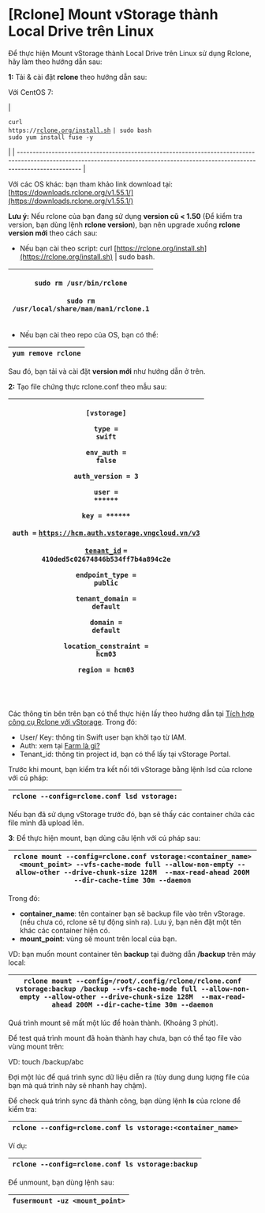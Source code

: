# \[Rclone] Mount vStorage thành Local Drive trên Linux

Để thực hiện Mount vStorage thành Local Drive trên Linux sử dụng Rclone, hãy làm theo hướng dẫn sau:

**1:** Tải & cài đặt **rclone** theo hướng dẫn sau:&#x20;

Với CentOS 7:

| <p><code>curl https://</code><a href="http://rclone.org/install.sh"><code>rclone.org/install.sh</code></a> <code>| sudo bash</code><br><code>sudo yum install fuse -y</code></p> |
| -------------------------------------------------------------------------------------------------------------------------------------------------------------------------------- |

Với các OS khác: bạn tham khảo link download tại: [https://downloads.rclone.org/v1.55.1/](https://downloads.rclone.org/v1.55.1/)

**Lưu ý:** Nếu rclone của bạn đang sử dụng **version cũ < 1.50** (Để kiểm tra version, bạn dùng lệnh **rclone version**), bạn nên upgrade xuống **rclone version mới** theo cách sau:

* Nếu bạn cài theo script: curl [https://rclone.org/install.sh](https://rclone.org/install.sh) | sudo bash.

| <p><code>sudo rm /usr/bin/rclone</code><br> <br><code>sudo rm /usr/local/share/man/man1/rclone.1</code></p> |
| ----------------------------------------------------------------------------------------------------------- |

* Nếu bạn cài theo repo của OS, bạn có thể:

| `yum remove rclone` |
| ------------------- |

Sau đó, bạn tải và cài đặt **version mới** như hướng dẫn ở trên.

**2:** Tạo file chứng thực rclone.conf theo mẫu sau:

| <p><code>[vstorage]</code></p><p><code>type = swift</code></p><p><code>env_auth = false</code></p><p><code>auth_version = 3</code></p><p><code>user = ******</code></p><p><code>key = ******</code></p><p><code>auth =</code> <a href="https://hcm.auth.vstorage.vngcloud.vn/v3tenant_id"><code>https://hcm.auth.vstorage.vngcloud.vn/v3</code></a></p><p><a href="https://hcm.auth.vstorage.vngcloud.vn/v3tenant_id"><code>tenant_id</code></a> <code>= 410ded5c02674846b534ff7b4a894c2e</code></p><p><code>endpoint_type = public</code></p><p><code>tenant_domain = default</code></p><p><code>domain = default</code></p><p><code>location_constraint = hcm03</code></p><p><code>region = hcm03</code></p><p><br></p> |
| ------------------------------------------------------------------------------------------------------------------------------------------------------------------------------------------------------------------------------------------------------------------------------------------------------------------------------------------------------------------------------------------------------------------------------------------------------------------------------------------------------------------------------------------------------------------------------------------------------------------------------------------------------------------------------------------------------------------------- |

Các thông tin bên trên bạn có thể thực hiện lấy theo hướng dẫn tại [Tích hợp công cụ Rclone với vStorage](../../3rd-party-softwares/rclone/tich-hop-cong-cu-rclone-voi-vstorage.md). Trong đó:&#x20;

* User/ Key: thông tin Swift user bạn khởi tạo từ IAM.
* Auth: xem tại [Farm là gì?](../../vstorage-la-gi/farm-la-gi.md)
* Tenant\_id: thông tin project id, bạn có thể lấy tại vStorage Portal.

Trước khi mount, bạn kiểm tra kết nối tới vStorage bằng lệnh lsd của rclone với cú pháp:

| `rclone --config=rclone.conf lsd vstorage:` |
| ------------------------------------------- |

Nếu bạn đã sử dụng vStorage trước đó, bạn sẽ thấy các container chứa các file mình đã upload lên.

**3**: Để thực hiện mount, bạn dùng câu lệnh với cú pháp sau:

| `rclone mount --config=rclone.conf vstorage:<container_name> <mount_point> --vfs-cache-mode full --allow-non-empty --allow-other --drive-chunk-size 128M  --max-read-ahead 200M --dir-cache-time 30m --daemon` |
| -------------------------------------------------------------------------------------------------------------------------------------------------------------------------------------------------------------- |

Trong đó:

* **container\_name**: tên container bạn sẽ backup file vào trên vStorage. (nếu chưa có, rclone sẽ tự động sinh ra). Lưu ý, bạn nên đặt một tên khác các container hiện có.
* **mount\_point**: vùng sẽ mount trên local của bạn.

VD: bạn muốn mount container tên **backup** tại đuờng dẫn **/backup** trên máy local:

| `rclone mount --config=/root/.config/rclone/rclone.conf vstorage:backup /backup --vfs-cache-mode full --allow-non-empty --allow-other --drive-chunk-size 128M  --max-read-ahead 200M --dir-cache-time 30m --daemon` |
| ------------------------------------------------------------------------------------------------------------------------------------------------------------------------------------------------------------------- |

Quá trình mount sẽ mất một lúc để hoàn thành. (Khoảng 3 phút).

Để test quá trình mount đã hoàn thành hay chưa, bạn có thể tạo file vào vùng mount trên:

VD: touch /backup/abc

Đợi một lúc để quá trình sync dữ liệu diễn ra (tùy dung dung lượng file của bạn mà quá trình này sẽ nhanh hay chậm).

Để check quá trình sync đã thành công, bạn dùng lệnh **ls** của rclone để kiểm tra:

| `rclone --config=rclone.conf ls vstorage:<container_name>` |
| ---------------------------------------------------------- |

Ví dụ:&#x20;

| `rclone --config=rclone.conf ls vstorage:backup` |
| ------------------------------------------------ |

Để unmount, bạn dùng lệnh sau:

| `fusermount -uz <mount_point>` |
| ------------------------------ |
